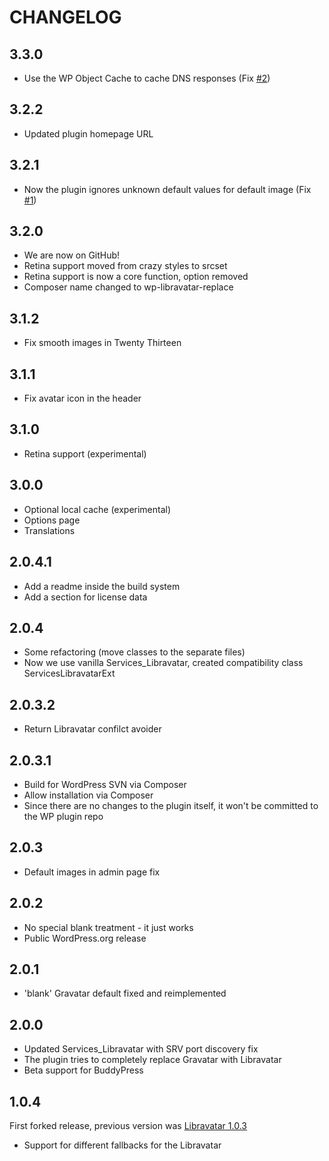 # CHANGELOG

## 3.3.0

* Use the WP Object Cache to cache DNS responses (Fix [#2])

[#2]: https://github.com/sunchaserinfo/wp-libravatar-replace/issues/2

## 3.2.2

* Updated plugin homepage URL

## 3.2.1

* Now the plugin ignores unknown default values for default image (Fix [#1])

[#1]: https://github.com/sunchaserinfo/wp-libravatar-replace/issues/1

## 3.2.0

* We are now on GitHub!
* Retina support moved from crazy styles to srcset
* Retina support is now a core function, option removed
* Composer name changed to wp-libravatar-replace

## 3.1.2

* Fix smooth images in Twenty Thirteen

## 3.1.1

* Fix avatar icon in the header

## 3.1.0

* Retina support (experimental)

## 3.0.0

* Optional local cache (experimental)
* Options page
* Translations

## 2.0.4.1

* Add a readme inside the build system
* Add a section for license data

## 2.0.4

* Some refactoring (move classes to the separate files)
* Now we use vanilla Services_Libravatar, created compatibility class ServicesLibravatarExt

## 2.0.3.2

* Return Libravatar confilct avoider

## 2.0.3.1

* Build for WordPress SVN via Composer
* Allow installation via Composer
* Since there are no changes to the plugin itself, it won't be committed to the WP plugin repo

## 2.0.3

* Default images in admin page fix

## 2.0.2

* No special blank treatment - it just works
* Public WordPress.org release

## 2.0.1

* 'blank' Gravatar default fixed and reimplemented

## 2.0.0

* Updated Services_Libravatar with SRV port discovery fix
* The plugin tries to completely replace Gravatar with Libravatar
* Beta support for BuddyPress

## 1.0.4

First forked release, previous version was [Libravatar 1.0.3](https://wordpress.org/plugins/libravatar/)
* Support for different fallbacks for the Libravatar
